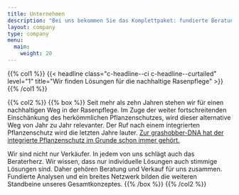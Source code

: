 ```yaml
---
title: Unternehmen
description: "Bei uns bekommen Sie das Komplettpaket: fundierte Beratung, weitreichendes Fachwissen, Analysemöglichkeiten und stimmige Produktlösungen."
layout: company
type: company
menu:
  main:
    weight: 20
---
```

{{% col1 %}}
{{< headline class="c-headline--ci c-headline--curtailed" level="1" title="Wir finden Lösungen für die nachhaltige Rasenpflege" >}}
{{% /col1 %}}

{{% col2 %}}
{{% box %}}
Seit mehr als zehn Jahren stehen wir für einen nachhaltigen Weg in der Rasenpflege. Im Zuge der weiter fortschreitenden Einschänkung des herkömmlichen Pflanzenschutzes, wird dieser alternative Weg von Jahr zu Jahr relevanter. Der Ruf nach einem integrierten Pflanzenschutz wird die letzten Jahre lauter. [Zur grashobber-DNA hat der integrierte Pflanzenschutz im Grunde schon immer gehört.](https://www.google.de)

Wir sind nicht nur Verkäufer. In jedem von uns schlägt auch das Beraterherz. Wir wissen, dass nur individuelle Lösungen auch stimmige Lösungen sind. Daher gehören Beratung und Verkauf für uns zusammen. Fundierte Analysen und ein breites Netzwerk bilden die weiteren Standbeine unseres Gesamtkonzeptes.
{{% /box %}}
{{% /col2 %}}
